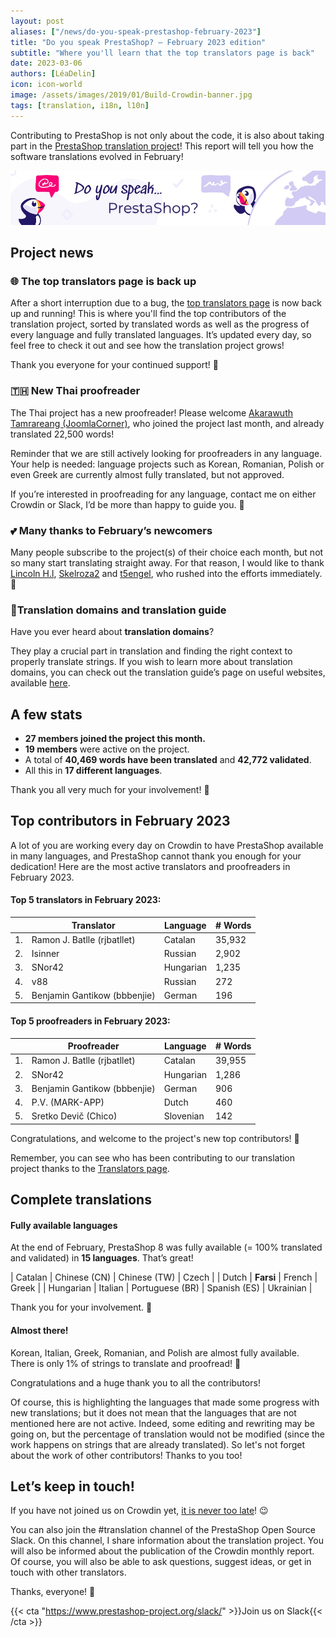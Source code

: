 ```yaml
---
layout: post
aliases: ["/news/do-you-speak-prestashop-february-2023"]
title: "Do you speak PrestaShop? – February 2023 edition"
subtitle: "Where you'll learn that the top translators page is back"
date: 2023-03-06
authors: [LéaDelin]
icon: icon-world
image: /assets/images/2019/01/Build-Crowdin-banner.jpg
tags: [translation, i18n, l10n]
---
```


Contributing to PrestaShop is not only about the code, it is also about taking part in the [PrestaShop translation project](https://crowdin.com/project/prestashop-official)! This report will tell you how the software translations evolved in February!

![Crowdin Monthly banner](/assets/images/2019/01/Build-Crowdin-banner.jpg)

## Project news

### 🌐 The top translators page is back up

After a short interruption due to a bug, the [top translators page](https://translators.prestashop.com) is now back up and running!
This is where you'll find the top contributors of the translation project, sorted by translated words as well as the progress of every language and fully translated languages.
It’s updated every day, so feel free to check it out and see how the translation project grows!

Thank you everyone for your continued support! 💪

### 🇹🇭 New Thai proofreader

The Thai project has a new proofreader! Please welcome [Akarawuth Tamrareang (JoomlaCorner)](https://crowdin.com/profile/joomlacorner), who joined the project last month, and already translated 22,500 words!

Reminder that we are still actively looking for proofreaders in any language. Your help is needed: language projects such as Korean, Romanian, Polish or even Greek are currently almost fully translated, but not approved. 

If you’re interested in proofreading for any language, contact me on either Crowdin or Slack, I’d be more than happy to guide you. 🙌

### 💕 Many thanks to February’s newcomers

Many people subscribe to the project(s) of their choice each month, but not so many start translating straight away. 
For that reason, I would like to thank [Lincoln H.l](https://crowdin.com/profile/lincolnh), [Skelroza2](https://crowdin.com/profile/skleroza2) and [t5engel](https://crowdin.com/profile/t5engel), who rushed into the efforts immediately.👏

### 🌳Translation domains and translation guide

Have you ever heard about **translation domains**?

They play a crucial part in translation and finding the right context to properly translate strings. If you wish to learn more about translation domains, you can check out the translation guide’s page on useful websites, available [here](https://docs.prestashop-project.org/translating-prestashop/resources/resources/useful-websites#translation-domains).

## A few stats

* **27 members joined the project this month.**
* **19 members** were active on the project.
* A total of **40,469 words have been translated** and **42,772 validated**.
* All this in **17 different languages**.
 
Thank you all very much for your involvement! 🙌

## Top contributors in February 2023
 
A lot of you are working every day on Crowdin to have PrestaShop available in many languages, and PrestaShop cannot thank you enough for your dedication! Here are the most active translators and proofreaders in February 2023.
 
#### Top 5 translators in February 2023:
 
| |Translator | Language | # Words
|-|---------- | -------- | ----------------
| 1. | Ramon J. Batlle (rjbatllet) | Catalan | 35,932
| 2. | Isinner | Russian | 2,902
| 3. | SNor42 | Hungarian | 1,235
| 4. | v88 | Russian | 272
| 5. | Benjamin Gantikow (bbbenjie) | German | 196

#### Top 5 proofreaders in February 2023:
 
| | Proofreader | Language | # Words
|-| ---------- | -------- | ----------------
| 1. | Ramon J. Batlle (rjbatllet) | Catalan | 39,955
| 2. | SNor42 | Hungarian | 1,286
| 3. | Benjamin Gantikow (bbbenjie)| German | 906
| 4. | P.V. (MARK-APP) | Dutch | 460
| 5. | Sretko Devič (Chico) | Slovenian | 142

Congratulations, and welcome to the project's new top contributors! :clap:
 
Remember, you can see who has been contributing to our translation project thanks to the [Translators page](https://translators.prestashop.com/).
 
## Complete translations
 
#### Fully available languages
 
At the end of February, PrestaShop 8 was fully available (= 100% translated and validated) in **15 languages**. That’s great!

| Catalan | Chinese (CN) | Chinese (TW) | Czech |
| Dutch | **Farsi** | French | Greek |
| Hungarian | Italian | Portuguese (BR) | Spanish (ES) 
| Ukrainian | 

 Thank you for your involvement. :tada:
 
#### Almost there!

Korean, Italian, Greek, Romanian, and Polish are almost fully available. There is only 1% of strings to translate and proofread! 💪

Congratulations and a huge thank you to all the contributors!
 
Of course, this is highlighting the languages that made some progress with new translations; but it does not mean that the languages that are not mentioned here are not active. Indeed, some editing and rewriting may be going on, but the percentage of translation would not be modified (since the work happens on strings that are already translated). So let's not forget about the work of other contributors! Thanks to you too!

## Let’s keep in touch!

If you have not joined us on Crowdin yet, [it is never too late](https://crowdin.com/project/prestashop-official)! :wink:

You can also join the #translation channel of the PrestaShop Open Source Slack. On this channel, I share information about the translation project. You will also be informed about the publication of the Crowdin monthly report. Of course, you will also be able to ask questions, suggest ideas, or get in touch with other translators.

Thanks, everyone! 🙌

{{< cta "https://www.prestashop-project.org/slack/" >}}Join us on Slack{{< /cta >}}

